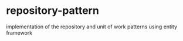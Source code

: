 # repository-pattern
implementation of the repository and unit of work patterns using entity framework
